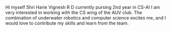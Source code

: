 Hi myself Shri Harie Vignesh R D
currently pursing 2nd year in CS-AI
I am very interested in working with the CS wing of the AUV club. The combination of underwater robotics and computer science excites me, and I would love to contribute my skills and learn from the team.
